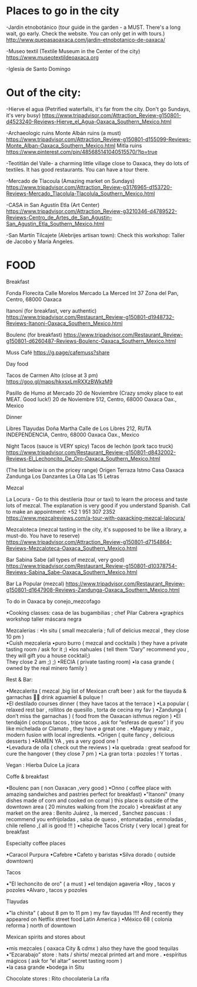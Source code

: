 # Places to go in the city

-Jardín etnobotánico (tour guide in the garden - a MUST. There's a long wait, go early. Check the website. You can only get in with tours.)
http://www.quepasaoaxaca.com/jardin-etnobotanico-de-oaxaca/

-Museo textil (Textile Museum in the Center of the city) https://www.museotextildeoaxaca.org

-Iglesia de Santo Domingo

# Out of the city:

-Hierve el agua (Petrified waterfalls, it's far from the city. Don't go Sundays, it's very busy) https://www.tripadvisor.com/Attraction_Review-g150801-d4523240-Reviews-Hierve_el_Agua-Oaxaca_Southern_Mexico.html

-Archaeologic ruins
Monte Albán ruins (a must) https://www.tripadvisor.com/Attraction_Review-g150801-d155099-Reviews-Monte_Alban-Oaxaca_Southern_Mexico.html
Mitla ruins https://www.pinterest.com/pin/485685141040515570/?lp=true

-Teotitlán del Valle- a charming little village close to Oaxaca, they do lots of textiles. It has good restaurants. You can have a tour there.

-Mercado de Tlacoula (Amazing market on Sundays) https://www.tripadvisor.com/Attraction_Review-g3176965-d153720-Reviews-Mercado_Tlacolula-Tlacolula_Southern_Mexico.html

-CASA in San Agustín Etla (Art Center)
https://www.tripadvisor.com/Attraction_Review-g3210346-d4789522-Reviews-Centro_de_Artes_de_San_Agustin-San_Agustin_Etla_Southern_Mexico.html

-San Martín Tilcajete (Alebrijes artisan town): Check this workshop: Taller de Jacobo y María Angeles.

# FOOD

Breakfast

Fonda Florecita
Calle Morelos Mercado La Merced Int 37 Zona del Pan, Centro, 68000 Oaxaca

Itanoní (for breakfast, very authentic) https://www.tripadvisor.com/Restaurant_Review-g150801-d1948732-Reviews-Itanoni-Oaxaca_Southern_Mexico.html

Boulenc (for breakfast) https://www.tripadvisor.com/Restaurant_Review-g150801-d6260487-Reviews-Boulenc-Oaxaca_Southern_Mexico.html

Muss Café
https://g.page/cafemuss?share

Day food

Tacos de Carmen Alto (close at 3 pm)
https://goo.gl/maps/hkxsxLmRXXzBWkzM9

Pasillo de Humo at Mercado 20 de Noviembre (Crazy smoky place to eat MEAT. Good luck!)
20 de Noviembre 512, Centro, 68000 Oaxaca
Oax., Mexico

Dinner

Libres Tlayudas Doña Martha
Calle de Los Libres 212, RUTA INDEPENDENCIA, Centro, 68000 Oaxaca
Oax., Mexico

Night Tacos (sauce is VERY spicy)
Tacos de lechón (pork taco truck)
https://www.tripadvisor.com/Restaurant_Review-g150801-d8432002-Reviews-El_Lechoncito_De_Oro-Oaxaca_Southern_Mexico.html

(The list below is on the pricey range)
Origen
Terraza Istmo
Casa Oaxaca
Zandunga
Los Danzantes
La Olla
Las 15 Letras

Mezcal

La Locura - Go to this destilería (tour or taxi) to learn the process and taste lots of mezcal. The explanation is very good if you understand Spanish. Call to make an appointment: +52 1 951 307 2352
https://www.mezcalreviews.com/a-tour-with-oaxacking-mezcal-lalocura/

Mezcaloteca (mezcal tasting in the city, it's supposed to be like a library, a must-do. You have to reserve)
https://www.tripadvisor.com/Attraction_Review-g150801-d7154864-Reviews-Mezcaloteca-Oaxaca_Southern_Mexico.html

Bar Sabina Sabe (all types of mezcal, very good) https://www.tripadvisor.com/Restaurant_Review-g150801-d10378754-Reviews-Sabina_Sabe-Oaxaca_Southern_Mexico.html

Bar La Popular (mezcal) https://www.tripadvisor.com/Restaurant_Review-g150801-d1647908-Reviews-Zandunga-Oaxaca_Southern_Mexico.html

To do in Oaxaca by conejo_mezcofago

•Cooking classes: casa de las bugambilias ; chef Pilar Cabrera
•graphics workshop taller máscara negra

Mezcalerias :
•In situ ( small mezcalería ; full of delicius mezcal , they close 10 pm )  
•Cuish mezcaleria
•puro burro ( mezcal and cocktails ) they have a private tasting room / ask for it ;)
•los nahuales ( tell them “Dary” recommend you , they will gift you a house cocktail;)  
They close 2 am ;) ;)
•RECIA ( private tasting room)
•la casa grande ( owned by the real minero family )

Rest & Bar:

•Mezcalerita ( mezcal ,big list of Mexican craft beer ) ask for the tlayuda & garnachas 👌🏻 drink aguamiel & pulque !  
•El destilado courses dinner ( they have tacos at the terrace )
•La popular ( relaxed rest bar , rollitos de quesillo , torta de cecina my fav )
•Zandunga ( don’t miss the garnachas ) ( food from the Oaxacan isthmus region )
•El tendajón ( octopus tacos , tripe tacos , ask for “esferas de queso” ) if you like michelada or Clamato , they have a great one .
•Maguey y maíz , modern fusion with local ingredients.
•Origen ( quite fancy , delicious desserts )
•RAMEN YA , yes a very good one !  
•Levadura de olla ( check out the reviews )
•la quebrada : great seafood for cure the hangover ( they close 7 pm )
•La gran torta : pozoles ! Y tortas .

Vegan :
Hierba Dulce
La jicara

Coffe & breakfast

•Boulenc pan ( non Oaxacan ,very good )
•Onno ( coffee place with amazing sandwiches and pastries perfect for breakfast)
•"Itanoni"
(many dishes made of corn and cooked on comal ) this place is outside of the downtown area ( 20 minutes walking from the zocalo )
•breakfast at any market on the area : Benito Juárez , la merced , Sanchez pascuas : I recommend you enfrijoladas , salsa de queso , entomatadas , enmoladas , chile relleno ,( all is good !!! )
•chepiche
Tacos Cristy ( very local ) great for breakfast

Especialty coffee places

•Caracol Purpura
•Cafebre
•Cafeto y baristas
•Silva dorado ( outside downtown)

Tacos

•"El lechoncito de oro" ( a must )
•el tendajon agaveria
•Roy , tacos y pozoles
•Alvaro , tacos y pozoles

Tlayudas

•"la chinita" ( about 8 pm to 11 pm ) my fav tlayudas !!!! And recently they appeared on Netflix street food Latin America )
•México 68 ( colonia reforma ) north of downtown

Mexican spirits and stores about

•mis mezcales ( oaxaca City & cdmx ) also they have the good tequilas
•“Ezcarabajo” store : hats / shirts/ mezcal printed art and more .
•espíritus mágicos ( ask for “el altar” secret tasting room )  
•la casa grande
•bodega in Situ

Chocolate stores :
Rito chocolatería
La rifa
